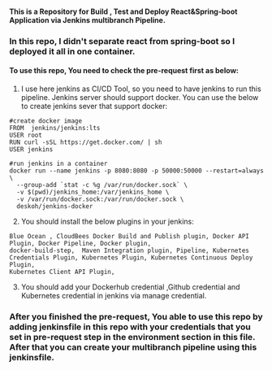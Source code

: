 
#### This is a Repository for Build , Test and Deploy React&Spring-boot Application via Jenkins multibranch Pipeline. 
### In this repo, I didn't separate react from spring-boot so I deployed it all in one container.

#### To use this repo, You need to check the pre-request first as below:

1. I use here jenkins as CI/CD Tool, so you need to have jenkins to run this pipeline. Jenkins server should support docker. You can use the below to create jenkins sever that support docker:

```
#create docker image
FROM  jenkins/jenkins:lts
USER root
RUN curl -sSL https://get.docker.com/ | sh
USER jenkins

```

```
#run jenkins in a container
docker run --name jenkins -p 8080:8080 -p 50000:50000 --restart=always \
  --group-add `stat -c %g /var/run/docker.sock` \
  -v $(pwd)/jenkins_home:/var/jenkins_home \
  -v /var/run/docker.sock:/var/run/docker.sock \
  deskoh/jenkins-docker
```

2. You should install the below plugins in your jenkins:

```
Blue Ocean , CloudBees Docker Build and Publish plugin, Docker API Plugin, Docker Pipeline, Docker plugin, 	
docker-build-step, 	Maven Integration plugin, Pipeline, Kubernetes Credentials Plugin, Kubernetes Plugin, Kubernetes Continuous Deploy Plugin,
Kubernetes Client API Plugin, 
```

3. You should add your Dockerhub credential ,Github  credential and Kubernetes credential in jenkins via manage credential.  






### After you finished the pre-request, You able to use this repo by adding jenkinsfile in this repo with your credentials that you set in pre-request step in the environment section in this file. After that you can create your multibranch pipeline using this jenkinsfile.  


